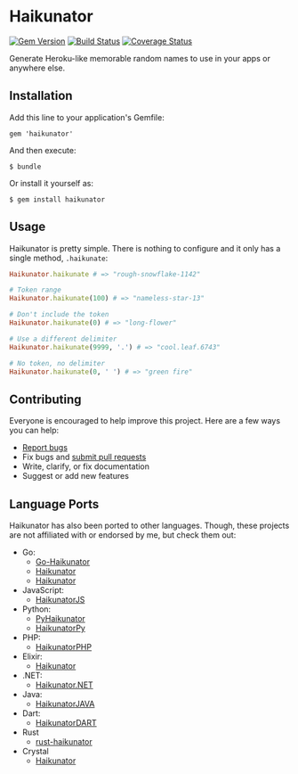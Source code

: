 # Haikunator

[![Gem Version](https://badge.fury.io/rb/haikunator.svg)](http://badge.fury.io/rb/haikunator)
[![Build Status](https://travis-ci.org/usmanbashir/haikunator.svg?branch=master)](https://travis-ci.org/usmanbashir/haikunator)
[![Coverage Status](https://coveralls.io/repos/usmanbashir/haikunator/badge.svg)](https://coveralls.io/r/usmanbashir/haikunator)

Generate Heroku-like memorable random names to use in your apps or anywhere else.

## Installation

Add this line to your application's Gemfile:

    gem 'haikunator'

And then execute:

    $ bundle

Or install it yourself as:

    $ gem install haikunator

## Usage

Haikunator is pretty simple. There is nothing to configure and it only has a single method, `.haikunate`:

```ruby
Haikunator.haikunate # => "rough-snowflake-1142"

# Token range
Haikunator.haikunate(100) # => "nameless-star-13"

# Don't include the token
Haikunator.haikunate(0) # => "long-flower"

# Use a different delimiter
Haikunator.haikunate(9999, '.') # => "cool.leaf.6743"

# No token, no delimiter
Haikunator.haikunate(0, ' ') # => "green fire"
```

## Contributing

Everyone is encouraged to help improve this project. Here are a few ways you can help:

- [Report bugs](https://github.com/usmanbashir/haikunator/issues)
- Fix bugs and [submit pull requests](https://github.com/usmanbashir/haikunator/pulls)
- Write, clarify, or fix documentation
- Suggest or add new features

## Language Ports

Haikunator has also been ported to other languages. Though, these projects are not
affiliated with or endorsed by me, but check them out:

- Go:
  - [Go-Haikunator](https://github.com/yelinaung/go-haikunator)
  - [Haikunator](https://github.com/gjohnson/haikunator)
  - [Haikunator](https://github.com/taion809/haikunator)
- JavaScript:
  - [HaikunatorJS](https://github.com/Atrox/haikunatorjs)
- Python:
  - [PyHaikunator](https://github.com/ferhatelmas/pyhaikunator)
  - [HaikunatorPy](https://github.com/Atrox/haikunatorpy)
- PHP:
  - [HaikunatorPHP](https://github.com/Atrox/haikunatorphp)
- Elixir:
  - [Haikunator](https://github.com/knrz/Haikunator)
- .NET:
  - [Haikunator.NET](https://github.com/Atrox/haikunator.net)
- Java:
  - [HaikunatorJAVA](https://github.com/Atrox/haikunatorjava)
- Dart:
  - [HaikunatorDART](https://github.com/Atrox/haikunatordart)
- Rust
  - [rust-haikunator](https://github.com/nishanths/rust-haikunator)
- Crystal
  - [Haikunator](https://github.com/sanata-/haikunator)
